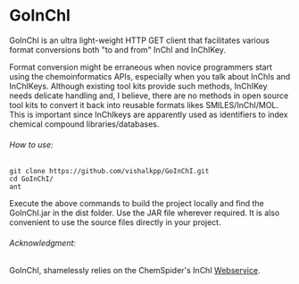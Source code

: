 GoInChI
=======

GoInChI is an ultra light-weight HTTP GET client that facilitates various format conversions both "to and from" InChI and InChIKey. 

Format conversion might be erraneous when novice programmers start using the chemoinformatics APIs, especially when you talk about InChIs and InChIKeys. Although existing tool kits provide such methods, InChIKey needs delicate handling and, I believe, there are no methods in open source tool kits to convert it back into reusable formats likes SMILES/InChI/MOL. This is important since InChIkeys are apparently used as identifiers to index chemical compound libraries/databases.

###### How to use:

    git clone https://github.com/vishalkpp/GoInChI.git
    cd GoInChI/
    ant
  
Execute the above commands to build the project locally and find the GoInChI.jar in the dist folder. Use the JAR file wherever required. It is also convenient to use the source files directly in your project.

###### Acknowledgment:

GoInChI, shamelessly relies on the ChemSpider's InChI [Webservice](https://www.chemspider.com/InChI.asmx).
